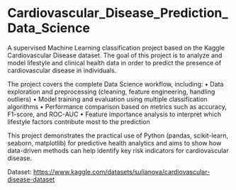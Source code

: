 # Cardiovascular_Disease_Prediction_Data_Science
A supervised Machine Learning classification project based on the Kaggle Cardiovascular Disease dataset.
The goal of this project is to analyze and model lifestyle and clinical health data in order to predict the presence of cardiovascular disease in individuals.

The project covers the complete Data Science workflow, including:
	•	Data exploration and preprocessing (cleaning, feature engineering, handling outliers)
	•	Model training and evaluation using multiple classification algorithms
	•	Performance comparison based on metrics such as accuracy, F1-score, and ROC-AUC
	•	Feature importance analysis to interpret which lifestyle factors contribute most to the prediction

This project demonstrates the practical use of Python (pandas, scikit-learn, seaborn, matplotlib) for predictive health analytics and aims to show how data-driven methods can help identify key risk indicators for cardiovascular disease.

Dataset: https://www.kaggle.com/datasets/sulianova/cardiovascular-disease-dataset
